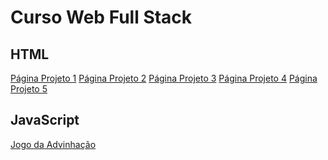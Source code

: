 # Curso Web Full Stack
 
 <h2> HTML </h2>
 
 <a href="https://juninho15830.github.io/Curso-Web-Full-Stack/HTML/Projeto-01/"> Página Projeto 1</a>
 <a href="https://juninho15830.github.io/Curso-Web-Full-Stack/HTML/Projeto-02/"> Página Projeto 2</a>
 <a href="https://juninho15830.github.io/Curso-Web-Full-Stack/HTML/Projeto-03/"> Página Projeto 3</a>
 <a href="https://juninho15830.github.io/Curso-Web-Full-Stack/HTML/Projeto-04/"> Página Projeto 4</a>
 <a href="https://juninho15830.github.io/Curso-Web-Full-Stack/HTML/Projeto-05/"> Página Projeto 5</a>

<h2> JavaScript </h2>

<a href="https://juninho15830.github.io/Curso-Web-Full-Stack/JavaScript/Algoritmos%20e%20Logica%20de%20Programa%C3%A7%C3%A3o%20com%20JavaScript/11-jogo%20da%20advinhacao%20com%20HTML%20e%20CSS"> Jogo da Advinhação</a>
